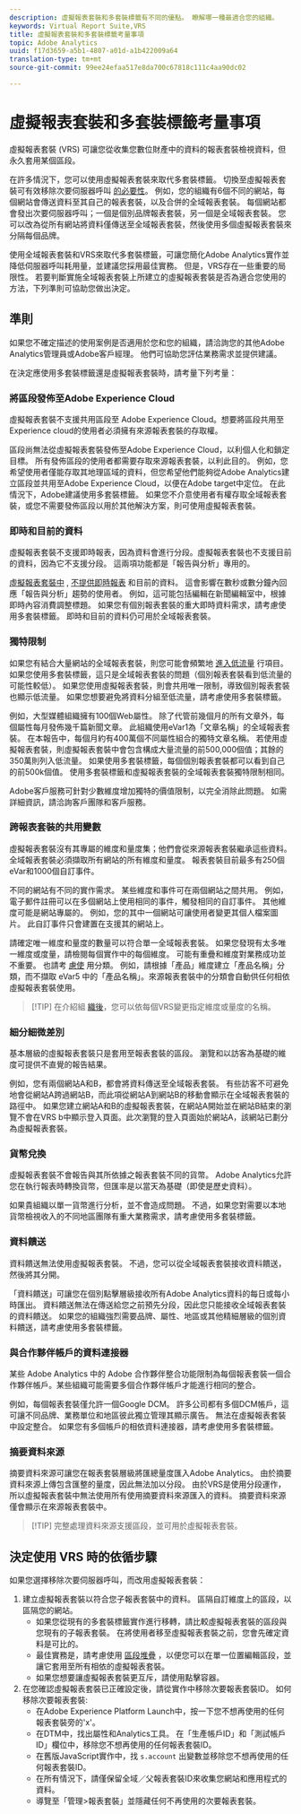 ```yaml
---
description: 虛擬報表套裝和多套裝標籤有不同的優點。 瞭解哪一種最適合您的組織。
keywords: Virtual Report Suite,VRS
title: 虛擬報表套裝和多套裝標籤考量事項
topic: Adobe Analytics
uuid: f17d3659-a5b1-4807-a01d-a1b422009a64
translation-type: tm+mt
source-git-commit: 99ee24efaa517e8da700c67818c111c4aa90dc02

---
```



# 虛擬報表套裝和多套裝標籤考量事項

虛擬報表套裝 (VRS) 可讓您從收集您數位財產中的資料的報表套裝檢視資料，但永久套用某個區段。

在許多情況下，您可以使用虛擬報表套裝來取代多套裝標籤。 切換至虛擬報表套裝可有效移除次要伺服器呼叫 [的必要性](/help/admin/c-server-call-usage/overage-overview.md)。 例如，您的組織有6個不同的網站，每個網站會傳送資料至其自己的報表套裝，以及合併的全域報表套裝。 每個網站都會發出次要伺服器呼叫；一個是個別品牌報表套裝，另一個是全域報表套裝。 您可以改為從所有網站將資料僅傳送至全域報表套裝，然後使用多個虛擬報表套裝來分隔每個品牌。

使用全域報表套裝和VRS來取代多套裝標籤，可讓您簡化Adobe Analytics實作並降低伺服器呼叫耗用量，並建議您採用最佳實務。 但是，VRS存在一些重要的局限性。 若要判斷實施全域報表套裝上所建立的虛擬報表套裝是否為適合您使用的方法，下列準則可協助您做出決定。

## 準則

如果您不確定描述的使用案例是否適用於您和您的組織，請洽詢您的其他Adobe Analytics管理員或Adobe客戶經理。 他們可協助您評估業務需求並提供建議。

在決定應使用多套裝標籤還是虛擬報表套裝時，請考量下列考量：

### 將區段發佈至Adobe Experience Cloud

虛擬報表套裝不支援共用區段至 Adobe Experience Cloud。想要將區段共用至Experience cloud的使用者必須擁有來源報表套裝的存取權。

區段尚無法從虛擬報表套裝發佈至Adobe Experience Cloud，以利個人化和鎖定目標。 所有發佈區段的使用者都需要存取來源報表套裝，以利此目的。 例如，您希望使用者僅能存取其地理區域的資料，但您希望他們能夠從Adobe Analytics建立區段並共用至Adobe Experience Cloud，以便在Adobe target中定位。 在此情況下，Adobe建議使用多套裝標籤。 如果您不介意使用者有權存取全域報表套裝，或您不需要發佈區段以用於其他解決方案，則可使用虛擬報表套裝。

### 即時和目前的資料

虛擬報表套裝不支援即時報表，因為資料會進行分段。虛擬報表套裝也不支援目前的資料，因為它不支援分段。 這兩項功能都是「報告與分析」專用的。

[虛擬報表套裝中](/help/admin/admin/realtime/t-realtime-admin.md) , [不提供即時報表](/help/technotes/latency.md) 和目前的資料。 這會影響在數秒或數分鐘內回應「報告與分析」趨勢的使用者。 例如，這可能包括編輯在新聞編輯室中，根據即時內容消費調整標題。 如果您有個別報表套裝的重大即時資料需求，請考慮使用多套裝標籤。 即時和目前的資料仍可用於全域報表套裝。

### 獨特限制

如果您有結合大量網站的全域報表套裝，則您可能會頻繁地 [進入低流量](/help/technotes/low-traffic.md) 行項目。 如果您使用多套裝標籤，這只是全域報表套裝的問題（個別報表套裝看到低流量的可能性較低）。 如果您使用虛擬報表套裝，則會共用唯一限制，導致個別報表套裝也顯示低流量。 如果您想要避免將資料分組至低流量，請考慮使用多套裝標籤。

例如，大型媒體組織擁有100個Web屬性。 除了代管前幾個月的所有文章外，每個屬性每月發佈幾千篇新聞文章。 此組織使用eVar1為「文章名稱」的全域報表套裝。 在本報告中，每個月約有400萬個不同屬性組合的獨特文章名稱。 若使用虛擬報表套裝，則虛擬報表套裝中會包含構成大量流量的前500,000個值；其餘的350萬則列入低流量。 如果使用多套裝標籤，每個個別報表套裝都可以看到自己的前500k個值。 使用多套裝標籤和虛擬報表套裝的全域報表套裝獨特限制相同。

Adobe客戶服務可針對少數維度增加獨特的價值限制，以完全消除此問題。 如需詳細資訊，請洽詢客戶團隊和客戶服務。

### 跨報表套裝的共用變數

虛擬報表套裝沒有其專屬的維度和量度集；他們會從來源報表套裝繼承這些資料。 全域報表套裝必須擷取所有網站的所有維度和量度。 報表套裝目前最多有250個eVar和1000個自訂事件。

不同的網站有不同的實作需求。 某些維度和事件可在兩個網站之間共用。 例如，電子郵件註冊可以在多個網站上使用相同的事件，觸發相同的自訂事件。 其他維度可能是網站專屬的。 例如，您的其中一個網站可讓使用者變更其個人檔案圖片。 此自訂事件只會建置在支援其的網站上。

請確定唯一維度和量度的數量可以符合單一全域報表套裝。 如果您發現有太多唯一維度或度量，請檢閱每個實作中的每個維度。 可能有重疊和維度對業務成功並不重要。 也請考 [慮使](/help/components/c-classifications2/c-classifications.md) 用分類。 例如，請根據「產品」維度建立「產品名稱」分類，而不擷取 eVar5 中的「產品名稱」。來源報表套裝中的分類會自動供任何相依虛擬報表套裝使用。

> [!TIP] 在介紹組 [織後](/help/analyze/analysis-workspace/curate-share/curate-projects-vrs.md)，您可以依每個VRS變更指定維度或量度的名稱。

### 細分細微差別

基本層級的虛擬報表套裝只是套用至報表套裝的區段。 瀏覽和以訪客為基礎的維度可提供不直覺的報告結果。

例如，您有兩個網站A和B，都會將資料傳送至全域報表套裝。 有些訪客不可避免地會從網站A跨過網站B，而此項從網站A到網站B的移動會顯示在全域報表套裝的路徑中。 如果您建立網站A和B的虛擬報表套裝，在網站A開始並在網站B結束的瀏覽不會在VRS b中顯示登入頁面。此次瀏覽的登入頁面始於網站A，該網站已劃分為虛擬報表套裝。

### 貨幣兌換

虛擬報表套裝不會報告與其所依據之報表套裝不同的貨幣。 Adobe Analytics允許您在執行報表時轉換貨幣，但匯率是以當天為基礎（即使是歷史資料）。

如果貴組織以單一貨幣進行分析，並不會造成問題。 不過，如果您對需要以本地貨幣檢視收入的不同地區團隊有重大業務需求，請考慮使用多套裝標籤。

### 資料饋送

資料饋送無法使用虛擬報表套裝。 不過，您可以從全域報表套裝接收資料饋送，然後將其分開。

「資料饋送」可讓您在個別點擊層級接收所有Adobe Analytics資料的每日或每小時匯出。 資料饋送無法在傳送給您之前預先分段，因此您只能接收全域報表套裝的資料饋送。 如果您的組織強烈需要品牌、屬性、地區或其他精細層級的個別資料饋送，請考慮使用多套裝標籤。

### 與合作夥伴帳戶的資料連接器

某些 Adobe Analytics 中的 Adobe 合作夥伴整合功能限制為每個報表套裝一個合作夥伴帳戶。某些組織可能需要多個合作夥伴帳戶才能進行相同的整合。

例如，每個報表套裝僅允許一個Google DCM。 許多公司都有多個DCM帳戶，這可讓不同品牌、業務單位和地區彼此獨立管理其顯示廣告。 無法在虛擬報表套裝中設定整合。 如果您有多個帳戶的相依資料連接器，請考慮使用多套裝標籤。

### 摘要資料來源

摘要資料來源可讓您在報表套裝層級將匯總量度匯入Adobe Analytics。 由於摘要資料來源上傳包含匯整的量度，因此無法加以分段。 由於VRS是使用分段運作，所以虛擬報表套裝中無法使用所有使用摘要資料來源匯入的資料。 摘要資料來源僅會顯示在來源報表套裝中。

> [!TIP] 完整處理資料來源支援區段，並可用於虛擬報表套裝。

## 決定使用 VRS 時的依循步驟

如果您選擇移除次要伺服器呼叫，而改用虛擬報表套裝：

1. 建立虛擬報表套裝以符合您子報表套裝中的資料。 區隔自訂維度上的區段，以區隔您的網站。
   * 如果您從現有的多套裝標籤實作進行移轉，請比較虛擬報表套裝的區段與您現有的子報表套裝。 在將使用者移至虛擬報表套裝之前，您會先確定資料是可比的。
   * 最佳實務是，請考慮使用 [區段堆疊](/help/components/c-segmentation/c-segmentation-workflow/seg-build.md) ，以便您可以在單一位置編輯區段，並讓它套用至所有相依的虛擬報表套裝。
   * 如果您想要讓虛擬報表套裝更互斥，請使用點擊容器。
2. 在您確認虛擬報表套裝已正確設定後，請從實作中移除次要報表套裝ID。 如何移除次要報表套裝:
   * 在Adobe Experience Platform Launch中，按一下您不想再使用的任何報表套裝旁的'x'。
   * 在DTM中，找出屬性和Analytics工具。 在「生產帳戶ID」和「測試帳戶ID」欄位中，移除您不想再使用的任何報表套裝ID。
   * 在舊版JavaScript實作中，找 `s.account` 出變數並移除您不想再使用的任何報表套裝ID。
   * 在所有情況下，請僅保留全域／父報表套裝ID來收集您網站和應用程式的資料。
   * 導覽至「管理&gt;報表套裝」並隱藏任何不再使用的次要報表套裝。
